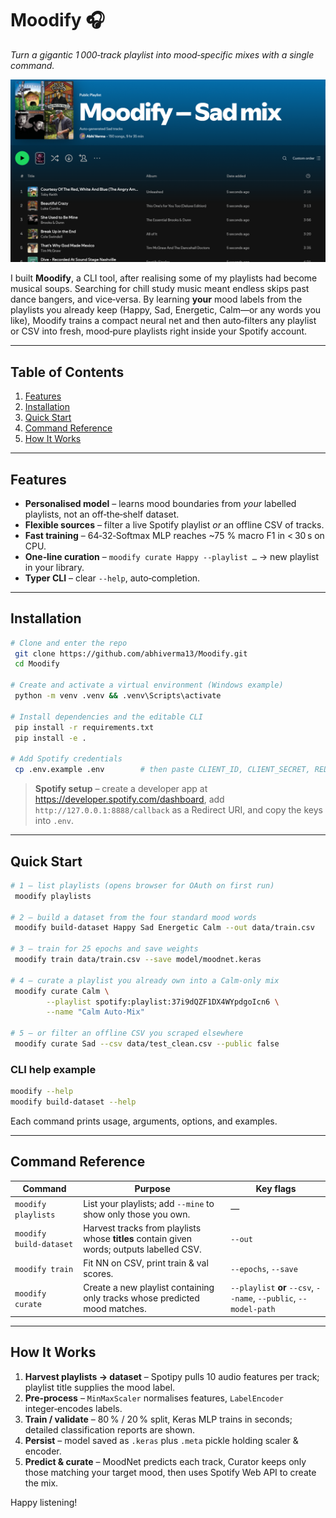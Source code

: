 # Moodify 🎧
*Turn a gigantic 1 000‑track playlist into mood‑specific mixes with a single command.*

![Moodify playlist screenshot](moodify_spotify_playlist.png)

I built **Moodify**, a CLI tool, after realising some of my playlists had become musical soups. Searching for chill study music meant endless skips past dance bangers, and vice‑versa. By learning **your** mood labels from the playlists you already keep (Happy, Sad, Energetic, Calm—or any words you like), Moodify trains a compact neural net and then auto‑filters any playlist or CSV into fresh, mood‑pure playlists right inside your Spotify account.

---

## Table of Contents
1. [Features](#features)
2. [Installation](#installation)
3. [Quick Start](#quick-start)
4. [Command Reference](#command-reference)
5. [How It Works](#how-it-works)

---

## Features
- **Personalised model** – learns mood boundaries from *your* labelled playlists, not an off‑the‑shelf dataset.
- **Flexible sources** – filter a live Spotify playlist *or* an offline CSV of tracks.
- **Fast training** – 64‑32‑Softmax MLP reaches ~75 % macro F1 in < 30 s on CPU.
- **One‑line curation** – `moodify curate Happy --playlist …` → new playlist in your library.
- **Typer CLI** – clear `--help`, auto‑completion.

---

## Installation
```bash
# Clone and enter the repo
 git clone https://github.com/abhiverma13/Moodify.git
 cd Moodify

# Create and activate a virtual environment (Windows example)
 python -m venv .venv && .venv\Scripts\activate

# Install dependencies and the editable CLI
 pip install -r requirements.txt
 pip install -e .

# Add Spotify credentials
 cp .env.example .env        # then paste CLIENT_ID, CLIENT_SECRET, REDIRECT_URI
```
> **Spotify setup**  – create a developer app at <https://developer.spotify.com/dashboard>, add `http://127.0.0.1:8888/callback` as a Redirect URI, and copy the keys into `.env`.

---

## Quick Start
```bash
# 1 – list playlists (opens browser for OAuth on first run)
 moodify playlists

# 2 – build a dataset from the four standard mood words
 moodify build-dataset Happy Sad Energetic Calm --out data/train.csv

# 3 – train for 25 epochs and save weights
 moodify train data/train.csv --save model/moodnet.keras

# 4 – curate a playlist you already own into a Calm‑only mix
 moodify curate Calm \
        --playlist spotify:playlist:37i9dQZF1DX4WYpdgoIcn6 \
        --name "Calm Auto‑Mix"

# 5 – or filter an offline CSV you scraped elsewhere
 moodify curate Sad --csv data/test_clean.csv --public false
```

### CLI help example
```bash
moodify --help
moodify build-dataset --help
```
Each command prints usage, arguments, options, and examples.

---

## Command Reference
| Command | Purpose | Key flags |
|---------|---------|-----------|
| `moodify playlists` | List your playlists; add `--mine` to show only those you own. | — |
| `moodify build-dataset` | Harvest tracks from playlists whose **titles** contain given words; outputs labelled CSV. | `--out` |
| `moodify train` | Fit NN on CSV, print train & val scores. | `--epochs`, `--save` |
| `moodify curate` | Create a new playlist containing only tracks whose predicted mood matches. | `--playlist` **or** `--csv`, `--name`, `--public`, `--model-path` |

---

## How It Works
1. **Harvest playlists → dataset**  – Spotipy pulls 10 audio features per track; playlist title supplies the mood label.
2. **Pre‑process**  – `MinMaxScaler` normalises features, `LabelEncoder` integer‑encodes labels.
3. **Train / validate**  – 80 % / 20 % split, Keras MLP trains in seconds; detailed classification reports are shown.
4. **Persist**  – model saved as `.keras` plus `.meta` pickle holding scaler & encoder.
5. **Predict & curate**  – MoodNet predicts each track, Curator keeps only those matching your target mood, then uses Spotify Web API to create the mix.

Happy listening!
